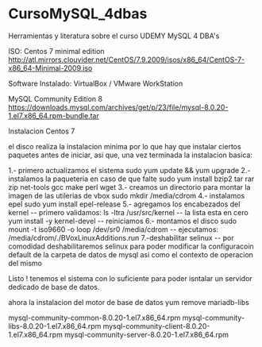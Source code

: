 # CursoMySQL_4dbas
Herramientas y literatura sobre el curso UDEMY MySQL 4 DBA's

ISO: Centos 7 minimal edition
http://atl.mirrors.clouvider.net/CentOS/7.9.2009/isos/x86_64/CentOS-7-x86_64-Minimal-2009.iso

Software Instalado: VirtualBox / VMware WorkStation

MySQL Community Edition 8
https://downloads.mysql.com/archives/get/p/23/file/mysql-8.0.20-1.el7.x86_64.rpm-bundle.tar

Instalacion Centos 7

el disco realiza la instalacion minima por lo que hay que instalar ciertos paquetes antes de iniciar, asi que, una vez terminada la instalacion basica:

1.- primero actualizamos el sistema
sudo yum update && yum upgrade
2.- instalamos la paqueteria en caso de que falte
sudo yum install bzip2 tar rar zip net-tools gcc make perl wget
3.- creamos un directorio para montar la imagen de las utilerias de vbox
sudo mkdir /media/cdrom
4.- instalamos epel
sudo yum install epel-release
5.- agregamos los encabezados del kernel
-- primero validamos: ls -ltra /usr/src/kernel
-- la lista esta en cero
yum install -y kernel-devel
-- reiniciamos
6.- montamos el disco
sudo mount -t iso9660 -o loop /dev/sr0 /media/cdrom
-- ejecutamos:
/media/cdrom/./BVoxLinuxAdditions.run
7.-deshabilitar selinux
-- por comodidad deshabilitaremos selinux para poder modificar la configuracoin default de la carpeta de datos de mysql asi como el contexto de operacion del mismo


Listo !
tenemos el sistema con lo suficiente para poder isntalar un servidor dedicado de base de datos.

ahora la instalacion del motor de base de datos
yum remove mariadb-libs


mysql-community-common-8.0.20-1.el7.x86_64.rpm
mysql-community-libs-8.0.20-1.el7.x86_64.rpm
mysql-community-client-8.0.20-1.el7.x86_64.rpm
mysql-community-server-8.0.20-1.el7.x86_64.rpm





